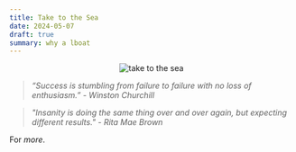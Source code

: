 ```yaml
---
title: Take to the Sea
date: 2024-05-07
draft: true
summary: why a lboat
---
```


<figure style="margin:auto; text-align:center; width: 80%;">
	<img src="https://i.gifer.com/M2E.gif" alt="take to the sea"/>
</figure>

> _“Success is stumbling from failure to failure with no loss of enthusiasm.” -  Winston Churchill_

> _"Insanity is doing the same thing over and over again, but expecting different results." - Rita Mae Brown_

For  _more_. 
<!--stackedit_data:
eyJoaXN0b3J5IjpbLTkwNjQ2MDA0LDczMjkzMjQ0NSwtMTAzMz
Y3NzI3NSw0NjkwNzk5ODksNzM5MzA2NTQxLC0xMTI0MDk3Mzkw
LDg1MDMxNjg1NSwtMTIxNTk1MjU5OSwxMzE1NzM4MjMyLDc1MT
c5MjE1NiwtMTkxODE4NDM1MSw4NzE0MDA1MiwxMjQ3NDU1MDU3
LDIwMDc2MjkxODMsLTEzNjE2MTIzMDQsMTg2MDY3MjYwN119
-->